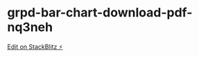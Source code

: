 # grpd-bar-chart-download-pdf-nq3neh

[Edit on StackBlitz ⚡️](https://stackblitz.com/edit/grpd-bar-chart-download-pdf-nq3neh)